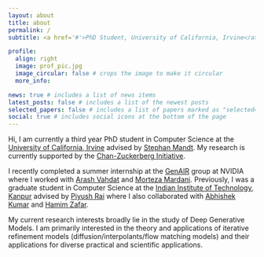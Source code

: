 ```yaml
---
layout: about
title: about
permalink: /
subtitle: <a href='#'>PhD Student, University of California, Irvine</a>

profile:
  align: right
  image: prof_pic.jpg
  image_circular: false # crops the image to make it circular
  more_info:

news: true # includes a list of news items
latest_posts: false # includes a list of the newest posts
selected_papers: false # includes a list of papers marked as "selected={true}"
social: true # includes social icons at the bottom of the page
---
```


Hi, I am currently a third year PhD student in Computer Science at the [University of California, Irvine](https://www.uci.edu/) advised by [Stephan Mandt](http://www.stephanmandt.com/). My research is currently supported by the [Chan-Zuckerberg Initiative](https://chanzuckerberg.com/).

I recently completed a summer internship at the [GenAIR](https://research.nvidia.com/labs/genair/) group at NVIDIA where I worked with [Arash Vahdat](http://latentspace.cc/) and [Morteza Mardani](https://research.nvidia.com/labs/genair/author/morteza-mardani/). Previously, I was a graduate student in Computer Science at the [Indian Institute of Technology, Kanpur](https://www.iitk.ac.in/) advised by [Piyush Rai](https://www.cse.iitk.ac.in/users/piyush/) where I also collaborated with [Abhishek Kumar](https://abhishek.ml/) and [Hamim Zafar](https://hamimzafar.wixsite.com/home).

My current research interests broadly lie in the study of Deep Generative Models. I am primarily interested in the theory and applications of iterative refinement models (diffusion/interpolants/flow matching models) and their applications for diverse practical and scientific applications.